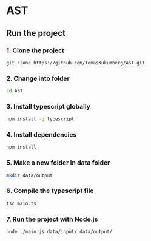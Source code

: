 # AST

## Run the project

### 1. Clone the project

```bash
git clone https://github.com/TomasKukumberg/AST.git
```

### 2. Change into folder

```bash
cd AST
```

### 3. Install typescript globally

```bash
npm install -g typescript
```

### 4. Install dependencies

```bash
npm install
```

### 5. Make a new folder in data folder

```bash
mkdir data/output
```

### 6. Compile the typescript file

```bash
tsc main.ts
```

### 7. Run the project with Node.js

```bash
node ./main.js data/input/ data/output/
```
